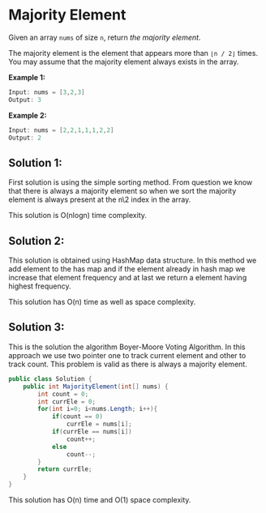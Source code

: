 # Majority Element

Given an array `nums` of size `n`, return *the majority element*.

The majority element is the element that appears more than `⌊n / 2⌋` times. You may assume that the majority element always exists in the array.

**Example 1:**

```csharp
Input: nums = [3,2,3]
Output: 3
```

**Example 2:**

```csharp
Input: nums = [2,2,1,1,1,2,2]
Output: 2
```

## Solution 1:

First solution is using the simple sorting method. From question we know that there is always a majority element so when we sort the majority element is always present at the n\2 index in the array.

This solution is O(nlogn) time complexity.

## Solution  2:

This solution is obtained using HashMap data structure. In this method we add element to the has map and if the element already in hash map we increase that element frequency and at last we return a element having highest frequency.

This solution has O(n) time as well as space complexity.

## Solution 3:

This is the solution the algorithm Boyer-Moore Voting Algorithm. In this approach we use two pointer one to track current element and other to track count. This problem is valid as there is always a majority element.

```csharp
public class Solution {
    public int MajorityElement(int[] nums) {
        int count = 0;
        int currEle = 0;
        for(int i=0; i<nums.Length; i++){
            if(count == 0)
                currEle = nums[i];
            if(currEle == nums[i])
                count++;
            else
                count--;
        }
        return currEle;
    }
}
```

   This solution has O(n) time and O(1) space complexity.
